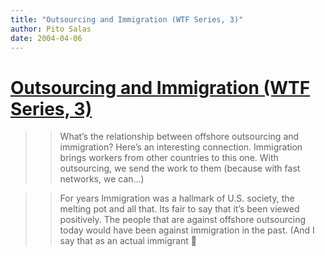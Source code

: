 ```yaml
---
title: "Outsourcing and Immigration (WTF Series, 3)"
author: Pito Salas
date: 2004-04-06
---
```

# [Outsourcing and Immigration (WTF Series, 3)](None)



>>

>> What’s the relationship between offshore outsourcing and immigration?
Here’s an interesting connection. Immigration brings workers from other
countries to this one. With outsourcing, we send the work to them (because
with fast networks, we can…)

>>

>> For years Immigration was a hallmark of U.S. society, the melting pot and
all that. Its fair to say that it’s been viewed positively. The people that
are against offshore outsourcing today would have been against immigration in
the past. (And I say that as an actual immigrant 🙂


